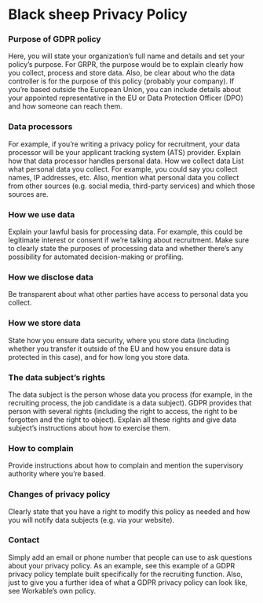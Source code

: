 # Black sheep Privacy Policy
### Purpose of GDPR policy
Here, you will state your organization’s full name and details and set your policy’s purpose. For GRPR, the purpose would be to explain clearly how you collect, process and store data. Also, be clear about who the data controller is for the purpose of this policy (probably your company). If you’re based outside the European Union, you can include details about your appointed representative in the EU or Data Protection Officer (DPO) and how someone can reach them.
### Data processors
For example, if you’re writing a privacy policy for recruitment, your data processor will be your applicant tracking system (ATS) provider. Explain how that data processor handles personal data.
How we collect data
List what personal data you collect. For example, you could say you collect names, IP addresses, etc. Also, mention what personal data you collect from other sources (e.g. social media, third-party services) and which those sources are.
### How we use data
Explain your lawful basis for processing data. For example, this could be legitimate interest or consent if we’re talking about recruitment. Make sure to clearly state the purposes of processing data and whether there’s any possibility for automated decision-making or profiling.
### How we disclose data
Be transparent about what other parties have access to personal data you collect.
### How we store data
State how you ensure data security, where you store data (including whether you transfer it outside of the EU and how you ensure data is protected in this case), and for how long you store data.
### The data subject’s rights
The data subject is the person whose data you process (for example, in the recruiting process, the job candidate is a data subject). GDPR provides that person with several rights (including the right to access, the right to be forgotten and the right to object). Explain all these rights and give data subject’s instructions about how to exercise them.
### How to complain
Provide instructions about how to complain and mention the supervisory authority where you’re based.
### Changes of privacy policy
Clearly state that you have a right to modify this policy as needed and how you will notify data subjects (e.g. via your website).
### Contact
Simply add an email or phone number that people can use to ask questions about your privacy policy.
As an example, see this example of a GDPR privacy policy template built specifically for the recruiting function. Also, just to give you a further idea of what a GDPR privacy policy can look like, see Workable’s own policy.
